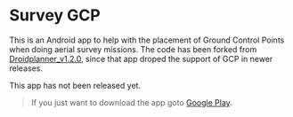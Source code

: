 Survey GCP 
==========
This is an Android app to help with the placement of Ground Control Points when doing aerial survey missions. The code has been forked from [Droidplanner_v1.2.0](https://github.com/DroidPlanner/droidplanner), since that app droped the support of GCP in newer releases.

This app has not been released yet.
>If you just want to download the app goto [Google Play](https://play.google.com/store/apps/details?id=org.droidplanner.gcp).




